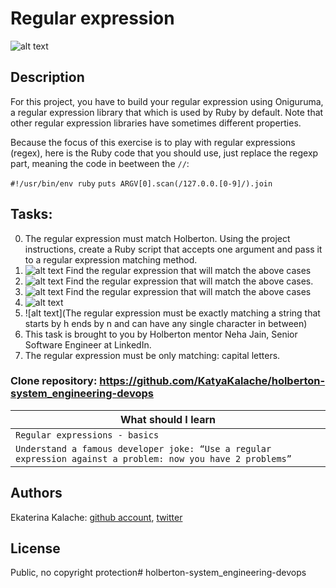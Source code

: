 # Regular expression
![alt text](https://s3.amazonaws.com/intranet-projects-files/holbertonschool-sysadmin_devops/78/just-match-Holberton.png)
## Description
For this project, you have to build your regular expression using Oniguruma, a regular expression library that which is used by Ruby by default. Note that other regular expression libraries have sometimes different properties.

Because the focus of this exercise is to play with regular expressions (regex), here is the Ruby code that you should use, just replace the regexp part, meaning the code in beetween the `//`:

`#!/usr/bin/env ruby`
`puts ARGV[0].scan(/127.0.0.[0-9]/).join`

## Tasks:
0. The regular expression must match Holberton. Using the project instructions, create a Ruby script that accepts one argument and pass it to a regular expression matching method.
1. ![alt text](https://s3.amazonaws.com/intranet-projects-files/holbertonschool-sysadmin_devops/78/repetition-token-0.png)
Find the regular expression that will match the above cases
2. ![alt text](https://s3.amazonaws.com/intranet-projects-files/holbertonschool-sysadmin_devops/78/repetition-token-1.png)
Find the regular expression that will match the above cases.
3. ![alt text](https://s3.amazonaws.com/intranet-projects-files/holbertonschool-sysadmin_devops/78/repetition-token-2.png)
Find the regular expression that will match the above cases
4. ![alt text](https://s3.amazonaws.com/intranet-projects-files/holbertonschool-sysadmin_devops/78/repetition-token-3.png)
5. ![alt text](The regular expression must be exactly matching a string that starts by h ends by n and can have any single character in between)
6. This task is brought to you by Holberton mentor Neha Jain, Senior Software Engineer at LinkedIn.
7. The regular expression must be only matching: capital letters.
### __Clone repository:__ https://github.com/KatyaKalache/holberton-system_engineering-devops

|What should I learn  |
| ---------------- |
|    `Regular expressions - basics`   |
|    `Understand a famous developer joke: “Use a regular expression against a problem: now you have 2 problems”`    |

## Authors

Ekaterina Kalache: [github account](https://github.com/KatyaKalache), [twitter](https://twitter.com/KatyaKalache)

## License
Public, no copyright protection# holberton-system_engineering-devops
